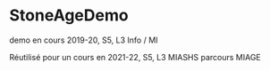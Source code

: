 # StoneAgeDemo
demo en cours 2019-20, S5, L3 Info / MI

Réutilisé pour un cours en 2021-22, S5, L3 MIASHS parcours MIAGE
